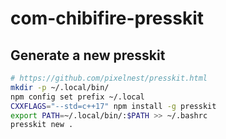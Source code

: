 # com-chibifire-presskit

## Generate a new presskit

```bash
# https://github.com/pixelnest/presskit.html
mkdir -p ~/.local/bin/
npm config set prefix ~/.local
CXXFLAGS="--std=c++17" npm install -g presskit
export PATH=~/.local/bin/:$PATH >> ~/.bashrc
presskit new .
```